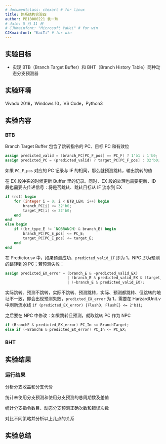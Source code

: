 ```yaml
---
# documentclass: ctexart # for linux
title: 体系结构实验四
author: PB18000221 袁一玮
# date: 5 月 11 日
# CJKmainfont: "Microsoft YaHei" # for win
CJKmainfont: "KaiTi" # for win
---
```


## 实验目标

- 实现 BTB（Branch Target Buffer）和 BHT（Branch History Table）两种动态分支预测器

## 实验环境

Vivado 2019，Windows 10，VS Code，Python3

## 实验内容

### BTB

Branch Target Buffer 包含了跳转指令的 PC、目标 PC 和有效位

```verilog
assign predicted_valid = (branch_PC[PC_F_pos] == PC_F) ? 1'b1 : 1'b0;
assign predicted_PC = (predicted_valid) ? target_PC[PC_F_pos] : 32'b0;
```

如果 `PC_F_pos` 对应的 PC 记录与 IF 的相同，那么就预测跳转，输出跳转的值

在 EX 段冲突的时候更新 Buffer 里的记录。同时，EX 段的处理也需要更新，ID 段也需要去传递信号：将是否跳转、跳转目标从 IF 流水到 EX

```verilog
if (rst) begin
    for (integer i = 0; i < BTB_LEN; i++) begin
        branch_PC[i] <= 32'b0;
        target_PC[i] <= 32'b0;
    end
end
else begin
    if ((br_type_E != `NOBRANCH) & branch_E) begin
        branch_PC[PC_E_pos] <= PC_E;
        target_PC[PC_E_pos] <= target_E;
    end
end
```

在 Predictor.sv 中，如果预测成功，`predicted_valid_IF` 即为 1，NPC 即为预测的跳转到的 PC；若预测失败：

```verilog
assign predicted_EX_error = (branch_E & ~predicted_valid_EX)
                            | (branch_E & predicted_valid_EX & (target_E != predicted_PC_EX))
                            | (~branch_E & predicted_valid_EX);
```

实际跳转、预测不跳转，实际不跳转、预测跳转，实际、预测都跳转、但跳转的地址不一致，即会出现预测失败，`predicted_EX_error` 为 1，需要在 HarzardUnit.v 中刷新流水线 `if (predicted_EX_error) {FlushD, FlushE} <= 2'b11;`

之后要在 NPC 中修改：如果跳转且预测，就取跳转 PC 作为 NPC

```verilog
if (BranchE & predicted_EX_error) PC_In <= BranchTarget;
else if (~BranchE & predicted_EX_error) PC_In <= PC_EX;
```

### BHT

## 实验结果

### 运行结果

分析分支收益和分支代价

统计未使用分支预测和使用分支预测的总周期数及差值

统计分支指令数目、动态分支预测正确次数和错误次数

对比不同策略并分析以上几点的关系

## 实验总结
